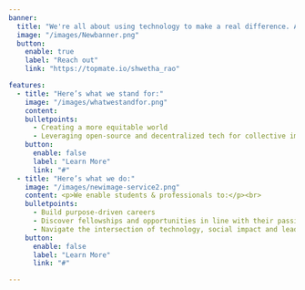 ```yaml
---
banner:
  title: "We're all about using technology to make a real difference. Are you?"
  image: "/images/Newbanner.png"
  button:
    enable: true
    label: "Reach out"
    link: "https://topmate.io/shwetha_rao"

features:
  - title: "Here’s what we stand for:"
    image: "/images/whatwestandfor.png"
    content:
    bulletpoints:
      - Creating a more equitable world 
      - Leveraging open-source and decentralized tech for collective impact 
    button:
      enable: false
      label: "Learn More"
      link: "#"
  - title: "Here’s what we do:"
    image: "/images/newimage-service2.png"
    content: <p>We enable students & professionals to:</p><br>
    bulletpoints:
      - Build purpose-driven careers 
      - Discover fellowships and opportunities in line with their passions
      - Navigate the intersection of technology, social impact and leadership 
    button:
      enable: false
      label: "Learn More"
      link: "#"

---
```

